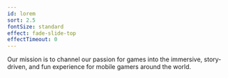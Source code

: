 ```yaml
---
id: lorem
sort: 2.5
fontSize: standard
effect: fade-slide-top
effectTimeout: 0
---
```


Our mission is to channel our passion for games into the immersive, story-driven, and fun experience for mobile gamers around the world.